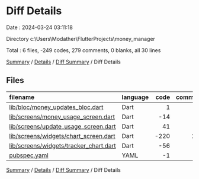 # Diff Details

Date : 2024-03-24 03:11:18

Directory c:\\Users\\Modather\\FlutterProjects\\money_manager

Total : 6 files,  -249 codes, 279 comments, 0 blanks, all 30 lines

[Summary](results.md) / [Details](details.md) / [Diff Summary](diff.md) / Diff Details

## Files
| filename | language | code | comment | blank | total |
| :--- | :--- | ---: | ---: | ---: | ---: |
| [lib/bloc/money_updates_bloc.dart](/lib/bloc/money_updates_bloc.dart) | Dart | 1 | 1 | 1 | 3 |
| [lib/screens/money_usage_screen.dart](/lib/screens/money_usage_screen.dart) | Dart | -14 | 1 | -2 | -15 |
| [lib/screens/update_usage_screen.dart](/lib/screens/update_usage_screen.dart) | Dart | 41 | 0 | 1 | 42 |
| [lib/screens/widgets/chart_screen.dart](/lib/screens/widgets/chart_screen.dart) | Dart | -220 | 220 | 0 | 0 |
| [lib/screens/widgets/tracker_chart.dart](/lib/screens/widgets/tracker_chart.dart) | Dart | -56 | 56 | 0 | 0 |
| [pubspec.yaml](/pubspec.yaml) | YAML | -1 | 1 | 0 | 0 |

[Summary](results.md) / [Details](details.md) / [Diff Summary](diff.md) / Diff Details